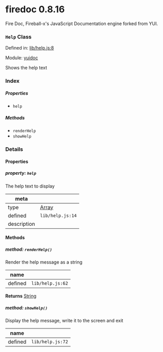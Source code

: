 
# firedoc 0.8.16

Fire Doc, Fireball-x&#x27;s JavaScript Documentation engine forked from YUI.

### `Help` Class


Defined in: [lib/help.js:8](../files/lib/help.js.js)

Module: [yuidoc](../modules/yuidoc.md)




Shows the help text

### Index

##### Properties

  - `help`



##### Methods

  - `renderHelp`
  - `showHelp`





### Details


#### Properties



##### property: `help`

The help text to display

| meta |  |
|------|--|
| type | <a href="https://developer.mozilla.org/en/JavaScript/Reference/Global_Objects/Array" class="crosslink external" target="_blank">Array</a> |
| defined | `lib/help.js:14` |
| description |  |






<!-- Method Block -->
#### Methods


##### method: `renderHelp()`

Render the help message as a string

| name |  |
|------|--|
| defined | `lib/help.js:62` |


**Returns**
<a href="https://developer.mozilla.org/en/JavaScript/Reference/Global_Objects/String" class="crosslink external" target="_blank">String</a> 


##### method: `showHelp()`

Display the help message, write it to the screen and exit

| name |  |
|------|--|
| defined | `lib/help.js:72` |






